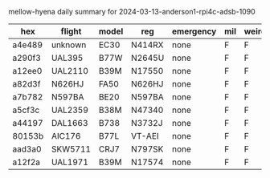 mellow-hyena daily summary for 2024-03-13-anderson1-rpi4c-adsb-1090

|hex|flight|model|reg|emergency|mil|weirdo|
|--|--|--|--|--|--|--|
|a4e489|unknown|EC30|N414RX|none|F|F|
|a290f3|UAL395|B77W|N2645U|none|F|F|
|a12ee0|UAL2110|B39M|N17550|none|F|F|
|a82d3f|N626HJ|FA50|N626HJ|none|F|F|
|a7b782|N597BA|BE20|N597BA|none|F|F|
|a5cf3c|UAL2359|B38M|N47340|none|F|F|
|a44197|DAL1663|B738|N3732J|none|F|F|
|80153b|AIC176|B77L|VT-AEI|none|F|F|
|aad3a0|SKW5711|CRJ7|N797SK|none|F|F|
|a12f2a|UAL1971|B39M|N17574|none|F|F|

